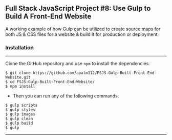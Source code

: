 ## Full Stack JavaScript Project #8: Use Gulp to Build A Front-End Website

A working example of how Gulp can be utilized to create source maps for both JS & CSS files for a website & build it for production or deployment.

### Installation
-----------------------------------------------------------
Clone the GitHub repository and use `npm` to install the dependencies.
```
$ git clone https://github.com/apalm112/FSJS-Gulp-Built-Front-End-Website.git
$ cd FSJS-Gulp-Built-Front-End-Website/
$ npm install
```

* Then you can run any of the following commands:
```
$ gulp scripts
$ gulp styles
$ gulp images
$ gulp clean
$ gulp build
$ gulp
```
***********************************************************
